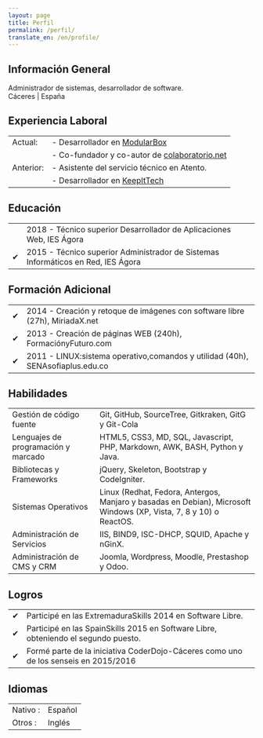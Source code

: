 ```yaml
---
layout: page
title: Perfil
permalink: /perfil/
translate_en: /en/profile/
---
```


## Información General
<p class="profile-description">Administrador de sistemas, desarrollador de software.
<br>
Cáceres | España
</p>

## Experiencia Laboral
<table class="profile-table">
	<tbody>
		<tr>
			<td class="profile-table-header">Actual:</td>
			<td class="profile-table-info"> - Desarrollador en <a href="http://modularbox.es" target="_blank">ModularBox</a></td>
		</tr>
		<tr><td class="profile-table-header"></td>
			<td class="profile-table-info"> - Co-fundador y co-autor de <a href="http://colaboratorio.net" target="_blank">colaboratorio.net</a></td>
		</tr>
		<tr>
			<td class="profile-table-header">Anterior:</td>
			<td class="profile-table-info"> - Asistente del servicio técnico en Atento.</td>
		</tr>
		<tr><td class="profile-table-header"></td>
			<td class="profile-table-info"> - Desarrollador en <a href="http://keepitech.com" target="_blank">KeepItTech</a></td>
		</tr>
	</tbody>
</table>

## Educación

<table class="profile-table">
	<tbody>
		<tr>
			<td class="profile-table-info"></td>
			<td class="profile-table-info">2018 - Técnico superior Desarrollador de Aplicaciones Web, IES Ágora</td>
		</tr>
		<tr>
			<td class="profile-table-header">✔</td>
			<td class="profile-table-info">2015 - Técnico superior Administrador de Sistemas Informáticos en Red, IES Ágora</td>
		</tr>
	</tbody>
</table>

## Formación Adicional

<table class="profile-table">
	<tbody>
		<tr>
			<td class="profile-table-header">✔</td>
			<td class="profile-table-info">2014 - Creación y retoque de imágenes con software libre (27h), MiriadaX.net</td>
		</tr>
		<tr>
			<td class="profile-table-header">✔</td>
			<td class="profile-table-info">2013 - Creación de páginas WEB (240h), FormaciónyFuturo.com</td>
		</tr>
		<tr>
			<td class="profile-table-header">✔</td>
			<td class="profile-table-info">2011 - LINUX:sistema operativo,comandos y utilidad (40h), SENAsofiaplus.edu.co</td>
		</tr>
	</tbody>
</table>

## Habilidades

<table class="profile-table">
	<tbody>
		<tr>
			<td class="profile-table-header">Gestión de código fuente</td>
			<td class="profile-table-info">Git, GitHub, SourceTree, Gitkraken, GitG y Git-Cola</td>
		</tr>
		<tr>
			<td class="profile-table-header">Lenguajes de programación y marcado</td>
			<td class="profile-table-info">HTML5, CSS3, MD, SQL, Javascript, PHP, Markdown, AWK, BASH, Python y Java.</td>
		</tr>
		<tr>
			<td class="profile-table-header">Bibliotecas y Frameworks</td>
			<td class="profile-table-info">jQuery, Skeleton, Bootstrap y CodeIgniter.</td>
		</tr>
		<tr>
			<td class="profile-table-header">Sistemas Operativos</td>
			<td class="profile-table-info">Linux (Redhat, Fedora, Antergos, Manjaro y basadas en Debian), Microsoft Windows (XP, Vista, 7, 8 y 10) o ReactOS.</td>
		</tr>
		<tr>
			<td class="profile-table-header">Administración de Servicios</td>
			<td class="profile-table-info">IIS, BIND9, ISC-DHCP, SQUID, Apache y nGinX.</td>
		</tr>
		<tr>
			<td class="profile-table-header">Administración de CMS y CRM</td>
			<td class="profile-table-info">Joomla, Wordpress, Moodle, Prestashop y Odoo.</td>
		</tr>
	</tbody>
</table>

## Logros

<table class="profile-table">
	<tbody>
		<tr><td class="profile-table-header">✔</td><td class="profile-table-info">Participé en las ExtremaduraSkills 2014 en Software Libre.</td></tr>
		<tr><td class="profile-table-header">✔</td><td class="profile-table-info">Participé en las SpainSkills 2015 en Software Libre, obteniendo el segundo puesto.</td></tr>
		<tr><td class="profile-table-header">✔</td><td class="profile-table-info">Formé parte de la iniciativa CoderDojo-Cáceres como uno de los senseis en 2015/2016</td></tr>
	</tbody>
</table>

## Idiomas

<table class="profile-table">
	<tbody>
		<tr>
			<td class="profile-table-header">Nativo :</td>
			<td class="profile-table-info">Español</td>
		</tr>
		<tr>
			<td class="profile-table-header">Otros :</td>
			<td class="profile-table-info">Inglés</td>
		</tr>
	</tbody>
</table>
